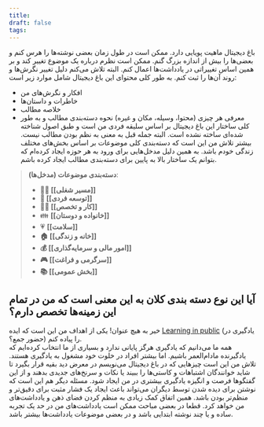 ```yaml
---
title: 
draft: false
tags:
---
```


باغ دیجیتال ماهیت پویایی دارد. ممکن است در طول زمان بعضی نوشته‌ها را هرس کنم و بعضی‌ها را بیش از اندازه بزرگ گنم.
ممکن است نظرم درباره یک موضوع تغییر کند و بر همین اساس تغییراتی در یادداشت‌ها اعمال کنم. البته تلاش می‌کنم دلیل تغییر نگرش‌ها و روند آن‌ها را ثبت کنم.
  به طور کلی محتوای این باغ دیجیتال شامل موارد زیر است:
 - افکار و نگرش‌های من
 - خاطرات و داستان‌ها
 - خلاصه مطالب
 - معرفی هر چیزی (محتوا، وسیله، مکان و غیره)
نحوه دسته‌بندی مطالب و به طور کلی ساختار این باغ دیجیتال بر اساس سلیقه فردی من است و طبق اصول شناخته شده‌ای ساخته نشده است. البته جمله قبل به معنی به نظم بودن مطالب نیست. بیشتر تلاش من این است که دسته‌بندی کلی موضوعات بر اساس بخش‌های مختلف زندگی خودم باشد. به همین دلیل مدخل‌هایی برای ورود به هر حوزه ایجاد کرده‌ام که بتوانم یک ساختار بالا به پایین برای دسته‌بندی مطالب ایجاد کرده باشم.
> **دسته‌بندی موضوعات (مدخل‌ها)**:
> - **👨‍💼 [[مسیر شغلی]]**
> - **🌱 [[توسعه فردی]]**
> - **👨‍💻 [[کار و تخصص]]**
> - 👪 **[[خانواده و دوستان]]**
> - 💗 **[[سلامت]]**
> - **🏠 [[خانه و زندگی]]**
> - **💰 [[امور مالی و سرمایه‌گذاری]]**
> - **🎮 [[سرگرمی و فراغت]]**
> - **📚 [[بخش عمومی]]**
## آیا این نوع دسته بندی کلان به این معنی است که من در تمام این زمینه‌ها تخصص دارم؟
خیر به هیچ عنوان!
یکی از اهداف من این است که ایده [Learning in public](https://www.swyx.io/learn-in-public) (یادگیری در حضور جمع؟) را پیاده کنم.  
همه ما می‌دانیم که یادگیری هرگز پایانی ندارد و بسیاری از ما انتخاب کرده‌ایم که یادگیرنده مادام‌العمر باشیم. اما بیشتر افراد در خلوت خود مشغول به یادگیری هستند. تلاش من این است چیزهایی که در باغ دیجیتال می‌نویسم در معرض دید بقیه قرار بگیرد تا شاید خوانندگان اشتباهات و کاستی‌ها را ببیند یا نکات و سرنخ‌های جدیدی بدهند و از این گفتگوها فرصت و انگیزه یادگیری بیشتری در من ایجاد شود.
مسئله دیگر هم این است که نوشتن برای دیده شدن توسط دیگران می‌تواند باعث ایجاد یک فشار مثبت برای دقیق‌تر و منظم‌تر بودن باشد. همین اتفاق کمک زیادی به منظم کردن فضای ذهن و یادداشت‌های من خواهد کرد.
قطعا در بعضی مباحث ممکن است یادداشت‌های من در حد یک تجربه ساده و یا چند نوشته ابتدایی باشد و در بعضی موضوعات یادداشت‌ها بیشتر باشد.